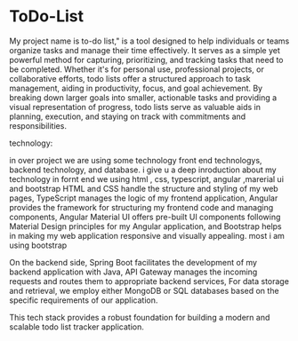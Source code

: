 # ToDo-List
My project name is to-do list," is a tool designed to help individuals or teams organize tasks and manage their time effectively. It serves as a simple yet powerful method for capturing, prioritizing, and tracking tasks that need to be completed. Whether it's for personal use, professional projects, or collaborative efforts, todo lists offer a structured approach to task management, aiding in productivity, focus, and goal achievement. By breaking down larger goals into smaller, actionable tasks and providing a visual representation of progress, todo lists serve as valuable aids in planning, execution, and staying on track with commitments and responsibilities.

technology:

in over project we are using some technology front end technologys, backend technology, and database.
i give u a deep inroduction about my technology in fornt end we using html , css, typescript, angular ,marerial ui and bootstrap
HTML and CSS handle the structure and styling of my web pages, TypeScript manages the logic of my frontend application, Angular provides the framework for structuring my frontend code and managing components, Angular Material UI offers pre-built UI components following Material Design principles for my Angular application, and Bootstrap helps in making my web application responsive and visually appealing. most i am using bootstrap 

On the backend side, Spring Boot facilitates the development of my backend application with Java, API Gateway manages the incoming requests and routes them to appropriate backend services, 
For data storage and retrieval, we employ either MongoDB or SQL databases based on the specific requirements of our application.

This tech stack provides a robust foundation for building a modern and scalable todo list tracker application.
